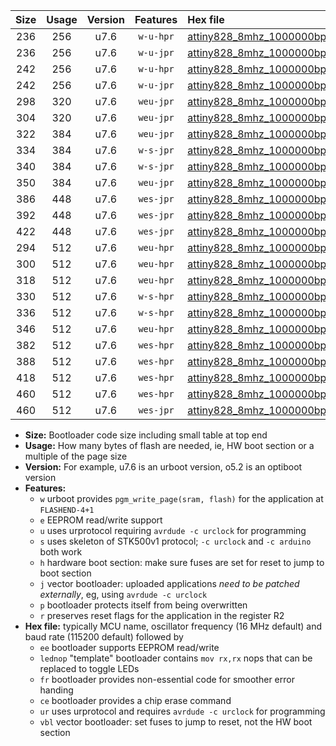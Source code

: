 |Size|Usage|Version|Features|Hex file|
|:-:|:-:|:-:|:-:|:--|
|236|256|u7.6|`w-u-hpr`|[attiny828_8mhz_1000000bps_ur.hex](https://raw.githubusercontent.com/stefanrueger/urboot/main/bootloaders/attiny828/fcpu_8mhz/1000000_bps/attiny828_8mhz_1000000bps_ur.hex)|
|236|256|u7.6|`w-u-jpr`|[attiny828_8mhz_1000000bps_ur_vbl.hex](https://raw.githubusercontent.com/stefanrueger/urboot/main/bootloaders/attiny828/fcpu_8mhz/1000000_bps/attiny828_8mhz_1000000bps_ur_vbl.hex)|
|242|256|u7.6|`w-u-hpr`|[attiny828_8mhz_1000000bps_lednop_ur.hex](https://raw.githubusercontent.com/stefanrueger/urboot/main/bootloaders/attiny828/fcpu_8mhz/1000000_bps/attiny828_8mhz_1000000bps_lednop_ur.hex)|
|242|256|u7.6|`w-u-jpr`|[attiny828_8mhz_1000000bps_lednop_ur_vbl.hex](https://raw.githubusercontent.com/stefanrueger/urboot/main/bootloaders/attiny828/fcpu_8mhz/1000000_bps/attiny828_8mhz_1000000bps_lednop_ur_vbl.hex)|
|298|320|u7.6|`weu-jpr`|[attiny828_8mhz_1000000bps_ee_ur_vbl.hex](https://raw.githubusercontent.com/stefanrueger/urboot/main/bootloaders/attiny828/fcpu_8mhz/1000000_bps/attiny828_8mhz_1000000bps_ee_ur_vbl.hex)|
|304|320|u7.6|`weu-jpr`|[attiny828_8mhz_1000000bps_ee_lednop_ur_vbl.hex](https://raw.githubusercontent.com/stefanrueger/urboot/main/bootloaders/attiny828/fcpu_8mhz/1000000_bps/attiny828_8mhz_1000000bps_ee_lednop_ur_vbl.hex)|
|322|384|u7.6|`weu-jpr`|[attiny828_8mhz_1000000bps_ee_lednop_fr_ur_vbl.hex](https://raw.githubusercontent.com/stefanrueger/urboot/main/bootloaders/attiny828/fcpu_8mhz/1000000_bps/attiny828_8mhz_1000000bps_ee_lednop_fr_ur_vbl.hex)|
|334|384|u7.6|`w-s-jpr`|[attiny828_8mhz_1000000bps_vbl.hex](https://raw.githubusercontent.com/stefanrueger/urboot/main/bootloaders/attiny828/fcpu_8mhz/1000000_bps/attiny828_8mhz_1000000bps_vbl.hex)|
|340|384|u7.6|`w-s-jpr`|[attiny828_8mhz_1000000bps_lednop_vbl.hex](https://raw.githubusercontent.com/stefanrueger/urboot/main/bootloaders/attiny828/fcpu_8mhz/1000000_bps/attiny828_8mhz_1000000bps_lednop_vbl.hex)|
|350|384|u7.6|`weu-jpr`|[attiny828_8mhz_1000000bps_ee_lednop_fr_ce_ur_vbl.hex](https://raw.githubusercontent.com/stefanrueger/urboot/main/bootloaders/attiny828/fcpu_8mhz/1000000_bps/attiny828_8mhz_1000000bps_ee_lednop_fr_ce_ur_vbl.hex)|
|386|448|u7.6|`wes-jpr`|[attiny828_8mhz_1000000bps_ee_vbl.hex](https://raw.githubusercontent.com/stefanrueger/urboot/main/bootloaders/attiny828/fcpu_8mhz/1000000_bps/attiny828_8mhz_1000000bps_ee_vbl.hex)|
|392|448|u7.6|`wes-jpr`|[attiny828_8mhz_1000000bps_ee_lednop_vbl.hex](https://raw.githubusercontent.com/stefanrueger/urboot/main/bootloaders/attiny828/fcpu_8mhz/1000000_bps/attiny828_8mhz_1000000bps_ee_lednop_vbl.hex)|
|422|448|u7.6|`wes-jpr`|[attiny828_8mhz_1000000bps_ee_lednop_fr_vbl.hex](https://raw.githubusercontent.com/stefanrueger/urboot/main/bootloaders/attiny828/fcpu_8mhz/1000000_bps/attiny828_8mhz_1000000bps_ee_lednop_fr_vbl.hex)|
|294|512|u7.6|`weu-hpr`|[attiny828_8mhz_1000000bps_ee_ur.hex](https://raw.githubusercontent.com/stefanrueger/urboot/main/bootloaders/attiny828/fcpu_8mhz/1000000_bps/attiny828_8mhz_1000000bps_ee_ur.hex)|
|300|512|u7.6|`weu-hpr`|[attiny828_8mhz_1000000bps_ee_lednop_ur.hex](https://raw.githubusercontent.com/stefanrueger/urboot/main/bootloaders/attiny828/fcpu_8mhz/1000000_bps/attiny828_8mhz_1000000bps_ee_lednop_ur.hex)|
|318|512|u7.6|`weu-hpr`|[attiny828_8mhz_1000000bps_ee_lednop_fr_ur.hex](https://raw.githubusercontent.com/stefanrueger/urboot/main/bootloaders/attiny828/fcpu_8mhz/1000000_bps/attiny828_8mhz_1000000bps_ee_lednop_fr_ur.hex)|
|330|512|u7.6|`w-s-hpr`|[attiny828_8mhz_1000000bps.hex](https://raw.githubusercontent.com/stefanrueger/urboot/main/bootloaders/attiny828/fcpu_8mhz/1000000_bps/attiny828_8mhz_1000000bps.hex)|
|336|512|u7.6|`w-s-hpr`|[attiny828_8mhz_1000000bps_lednop.hex](https://raw.githubusercontent.com/stefanrueger/urboot/main/bootloaders/attiny828/fcpu_8mhz/1000000_bps/attiny828_8mhz_1000000bps_lednop.hex)|
|346|512|u7.6|`weu-hpr`|[attiny828_8mhz_1000000bps_ee_lednop_fr_ce_ur.hex](https://raw.githubusercontent.com/stefanrueger/urboot/main/bootloaders/attiny828/fcpu_8mhz/1000000_bps/attiny828_8mhz_1000000bps_ee_lednop_fr_ce_ur.hex)|
|382|512|u7.6|`wes-hpr`|[attiny828_8mhz_1000000bps_ee.hex](https://raw.githubusercontent.com/stefanrueger/urboot/main/bootloaders/attiny828/fcpu_8mhz/1000000_bps/attiny828_8mhz_1000000bps_ee.hex)|
|388|512|u7.6|`wes-hpr`|[attiny828_8mhz_1000000bps_ee_lednop.hex](https://raw.githubusercontent.com/stefanrueger/urboot/main/bootloaders/attiny828/fcpu_8mhz/1000000_bps/attiny828_8mhz_1000000bps_ee_lednop.hex)|
|418|512|u7.6|`wes-hpr`|[attiny828_8mhz_1000000bps_ee_lednop_fr.hex](https://raw.githubusercontent.com/stefanrueger/urboot/main/bootloaders/attiny828/fcpu_8mhz/1000000_bps/attiny828_8mhz_1000000bps_ee_lednop_fr.hex)|
|460|512|u7.6|`wes-hpr`|[attiny828_8mhz_1000000bps_ee_lednop_fr_ce.hex](https://raw.githubusercontent.com/stefanrueger/urboot/main/bootloaders/attiny828/fcpu_8mhz/1000000_bps/attiny828_8mhz_1000000bps_ee_lednop_fr_ce.hex)|
|460|512|u7.6|`wes-jpr`|[attiny828_8mhz_1000000bps_ee_lednop_fr_ce_vbl.hex](https://raw.githubusercontent.com/stefanrueger/urboot/main/bootloaders/attiny828/fcpu_8mhz/1000000_bps/attiny828_8mhz_1000000bps_ee_lednop_fr_ce_vbl.hex)|

- **Size:** Bootloader code size including small table at top end
- **Usage:** How many bytes of flash are needed, ie, HW boot section or a multiple of the page size
- **Version:** For example, u7.6 is an urboot version, o5.2 is an optiboot version
- **Features:**
  + `w` urboot provides `pgm_write_page(sram, flash)` for the application at `FLASHEND-4+1`
  + `e` EEPROM read/write support
  + `u` uses urprotocol requiring `avrdude -c urclock` for programming
  + `s` uses skeleton of STK500v1 protocol; `-c urclock` and `-c arduino` both work
  + `h` hardware boot section: make sure fuses are set for reset to jump to boot section
  + `j` vector bootloader: uploaded applications *need to be patched externally*, eg, using `avrdude -c urclock`
  + `p` bootloader protects itself from being overwritten
  + `r` preserves reset flags for the application in the register R2
- **Hex file:** typically MCU name, oscillator frequency (16 MHz default) and baud rate (115200 default) followed by
  + `ee` bootloader supports EEPROM read/write
  + `lednop` "template" bootloader contains `mov rx,rx` nops that can be replaced to toggle LEDs
  + `fr` bootloader provides non-essential code for smoother error handing
  + `ce` bootloader provides a chip erase command
  + `ur` uses urprotocol and requires `avrdude -c urclock` for programming
  + `vbl` vector bootloader: set fuses to jump to reset, not the HW boot section
